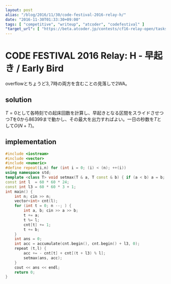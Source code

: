 ```yaml
---
layout: post
alias: "/blog/2016/11/30/code-festival-2016-relay-h/"
date: "2016-11-30T01:33:30+09:00"
tags: [ "competitive", "writeup", "atcoder", "codefestival" ]
"target_url": [ "https://beta.atcoder.jp/contests/cf16-relay-open/tasks/relay_h" ]
---
```


# CODE FESTIVAL 2016 Relay: H - 早起き / Early Bird

overflowとちょうど$3,7$時の両方を含むことの見落しで$2$WA。

## solution

$T = 0$として各時刻での起床回数を計算し、早起きとなる区間をスライドさせつつ$T$を$0$から$86399$まで動かし、その最大を出力すればよい。一日の秒数を$T$として$O(N + T)$。

## implementation

``` c++
#include <iostream>
#include <vector>
#include <numeric>
#define repeat(i,n) for (int i = 0; (i) < (n); ++(i))
using namespace std;
template <class T> void setmax(T & a, T const & b) { if (a < b) a = b; }
const int l  = 60 * 60 * 24;
const int l3 = 60 * 60 * 3 + 1;
int main() {
    int n; cin >> n;
    vector<int> cnt(l);
    for (int t = 0; n --; ) {
        int a, b; cin >> a >> b;
        t += a;
        t %= l;
        cnt[t] += 1;
        t += b;
    }
    int ans = 0;
    int acc = accumulate(cnt.begin(), cnt.begin() + l3, 0);
    repeat (t,l) {
        acc += - cnt[t] + cnt[(t + l3) % l];
        setmax(ans, acc);
    }
    cout << ans << endl;
    return 0;
}
```

